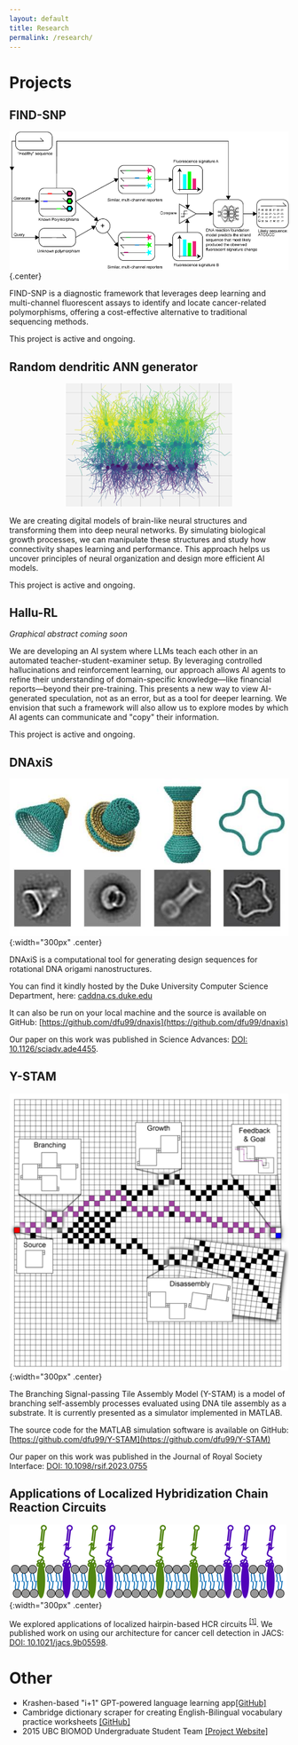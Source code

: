 ```yaml
---
layout: default
title: Research
permalink: /research/
---
```


# Projects

## **FIND-SNP**
![FIND-SNP](/images/research/findsnp.png){.center}

FIND-SNP is a diagnostic framework that leverages deep learning and multi-channel fluorescent assays to identify and locate cancer-related polymorphisms, offering a cost-effective alternative to traditional sequencing methods.

This project is active and ongoing.

## **Random dendritic ANN generator** ##
<p align="center">
    <img src="/images/research/synthbionn.png" alt="SynthBioNN" width="300px" />
</p>

We are creating digital models of brain-like neural structures and transforming them into deep neural networks. By simulating biological growth processes, we can manipulate these structures and study how connectivity shapes learning and performance. This approach helps us uncover principles of neural organization and design more efficient AI models.

This project is active and ongoing.

## **Hallu-RL** ##
*Graphical abstract coming soon*

We are developing an AI system where LLMs teach each other in an automated teacher-student-examiner setup. By leveraging controlled hallucinations and reinforcement learning, our approach allows AI agents to refine their understanding of domain-specific knowledge—like financial reports—beyond their pre-training. This presents a new way to view AI-generated speculation, not as an error, but as a tool for deeper learning. We envision that such a framework will also allow us to explore modes by which AI agents can communicate and "copy" their information.

This project is active and ongoing.

## **DNAxiS**

![DNAxiS](/images/research/dnaxis.jpg){:width="300px" .center}

DNAxiS is a computational tool for generating design sequences for rotational DNA origami nanostructures.

You can find it kindly hosted by the Duke University Computer Science Department, here: [caddna.cs.duke.edu](http://caddna.cs.duke.edu)

It can also be run on your local machine and the source is available on GitHub: [https://github.com/dfu99/dnaxis](https://github.com/dfu99/dnaxis)

Our paper on this work was published in Science Advances: [DOI: 10.1126/sciadv.ade4455](https://doi.org/10.1126/sciadv.ade4455).

## **Y-STAM**

![YSTAM](/images/research/ystam.png){:width="300px" .center}

The Branching Signal-passing Tile Assembly Model (Y-STAM) is a model of branching self-assembly processes evaluated using DNA tile assembly as a substrate. It is currently presented as a simulator implemented in MATLAB.

The source code for the MATLAB simulation software is available on GitHub: [https://github.com/dfu99/Y-STAM](https://github.com/dfu99/Y-STAM)

Our paper on this work was published in the Journal of Royal Society Interface: [DOI: 10.1098/rsif.2023.0755](https://doi.org/10.1098/rsif.2023.0755)

## **Applications of Localized Hybridization Chain Reaction Circuits**

![Cancer Cell Membrane Targeting via HCR](/images/research/cc_membrane_circuits.gif){:width="300px" .center}

We explored applications of localized hairpin-based HCR circuits <sup>[[1]](https://doi.org/10.1021/acsnano.7b06699)</sup>. We published work on using our architecture for cancer cell detection in JACS: [DOI: 10.1021/jacs.9b05598](https://doi.org/10.1021/jacs.9b05598).

# Other

- Krashen-based "i+1" GPT-powered language learning app[[GitHub]](https://github.com/dfu99/krashen_gpt)
- Cambridge dictionary scraper for creating English-Bilingual vocabulary practice worksheets [[GitHub]](https://github.com/dfu99/practice-esl-vocab)
- 2015 UBC BIOMOD Undergraduate Student Team [[Project Website]](https://biomod2016.gitlab.io/ubc/2015/)